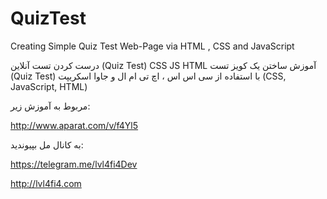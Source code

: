 # QuizTest
Creating Simple Quiz Test Web-Page via HTML , CSS and JavaScript


درست کردن تست آنلاین (Quiz Test) CSS JS HTML
آموزش ساختن یک کویز تست (Quiz Test) با استفاده از سی اس اس ، اچ تی ام ال و جاوا اسکریپت (CSS, JavaScript, HTML)

مربوط به آموزش زیر:

http://www.aparat.com/v/f4Yl5

به کانال مل بپیوندید:

https://telegram.me/lvl4fi4Dev


http://lvl4fi4.com
